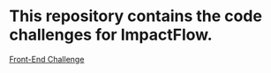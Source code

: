 # This repository contains the code challenges for ImpactFlow.
[Front-End Challenge](front-end-challenge.md)

